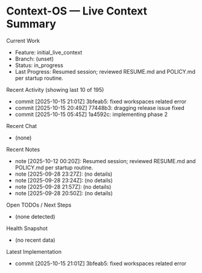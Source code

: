 # Context-OS — Live Context Summary

Current Work
- Feature: initial_live_context
- Branch: (unset)
- Status: in_progress
- Last Progress: Resumed session; reviewed RESUME.md and POLICY.md per startup routine.

Recent Activity (showing last 10 of 195)
- commit [2025-10-15 21:01Z] 3bfeab5: fixed workspaces related error
- commit [2025-10-15 20:49Z] 77448b3: dragging release issue fixed
- commit [2025-10-15 05:45Z] 1a4592c: implementing phase 2

Recent Chat
- (none)

Recent Notes
- note [2025-10-12 00:20Z]: Resumed session; reviewed RESUME.md and POLICY.md per startup routine.
- note [2025-09-28 23:27Z]: (no details)
- note [2025-09-28 23:24Z]: (no details)
- note [2025-09-28 21:57Z]: (no details)
- note [2025-09-28 20:50Z]: (no details)

Open TODOs / Next Steps
- (none detected)

Health Snapshot
- (no recent data)

Latest Implementation
- commit [2025-10-15 21:01Z] 3bfeab5: fixed workspaces related error
